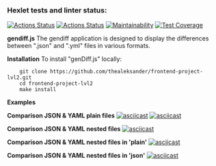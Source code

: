 ### Hexlet tests and linter status:
[![Actions Status](https://github.com/JokOut/frontend-project-46/workflows/hexlet-check/badge.svg)](https://github.com/JokOut/frontend-project-46/actions)
[![Actions Status](https://github.com/JokOut/frontend-project-46/workflows/.github/workflows/genDiff.yml/badge.svg)](https://github.com/JokOut/frontend-project-46/actions)
[![Maintainability](https://api.codeclimate.com/v1/badges/5d6980f03405c43a629f/maintainability)](https://codeclimate.com/github/JokOut/frontend-project-46/maintainability)
[![Test Coverage](https://api.codeclimate.com/v1/badges/5d6980f03405c43a629f/test_coverage)](https://codeclimate.com/github/JokOut/frontend-project-46/test_coverage)


**gendiff.js**
The gendiff application is designed to display the differences between ".json" and ".yml" files in various formats.

**Installation**
To install "genDiff.js" locally:
```
    git clone https://github.com/thealeksander/frontend-project-lvl2.git
    cd frontend-project-lvl2
    make install
```

**Examples**

**Comparison JSON & YAML plain files**
[![asciicast](https://asciinema.org/a/FR8AMsa9ihPlIbwbqOSGZPLFk.svg)](https://asciinema.org/a/FR8AMsa9ihPlIbwbqOSGZPLFk)
[![asciicast](https://asciinema.org/a/uIT6069pkgrbEgUnPCOUmdW87.svg)](https://asciinema.org/a/uIT6069pkgrbEgUnPCOUmdW87)

**Comparison JSON & YAML nested files**
[![asciicast](https://asciinema.org/a/vjVeqoTcnOzmC4RjcOYeDQuu4.svg)](https://asciinema.org/a/vjVeqoTcnOzmC4RjcOYeDQuu4)

**Comparison JSON & YAML nested files in 'plain'**
[![asciicast](https://asciinema.org/a/8BXPXD5MqdWfLCLy2yhMpU7ua.svg)](https://asciinema.org/a/8BXPXD5MqdWfLCLy2yhMpU7ua)

**Comparison JSON & YAML nested files in 'json'**
[![asciicast](https://asciinema.org/a/BlZUcs3M175uu2jpE8ajRHP5y.svg)](https://asciinema.org/a/BlZUcs3M175uu2jpE8ajRHP5y)
